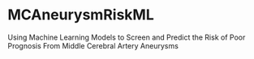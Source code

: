 # MCAneurysmRiskML
Using Machine Learning Models to Screen and Predict the Risk of Poor Prognosis From Middle Cerebral Artery Aneurysms
